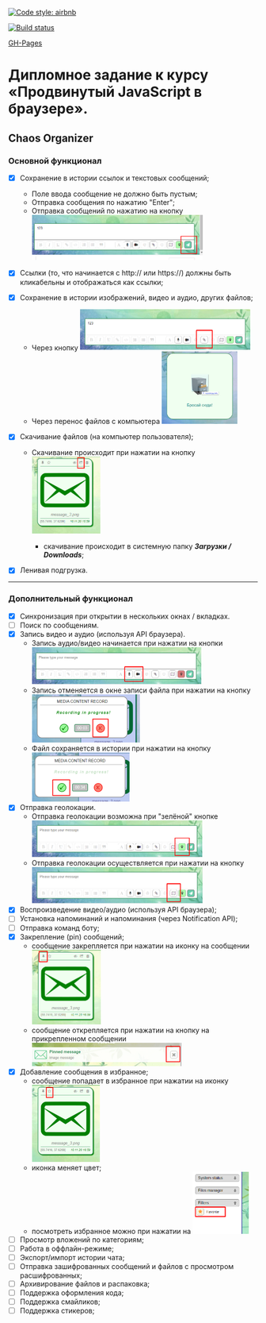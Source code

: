 [![Code style: airbnb](https://img.shields.io/badge/code%20style-airbnb-blue.svg?style=flat-square)](https://github.com/airbnb/javascript)

[![Build status](https://ci.appveyor.com/api/projects/status/hco9xux5vh63uhdt?svg=true)](https://ci.appveyor.com/project/Cazuist/ahj-8-diploma)

[GH-Pages](https://cazuist.github.io/ahj-8_diploma)

# Дипломное задание к курсу «Продвинутый JavaScript в браузере». 
## Chaos Organizer

### Основной функционал
  - [x] Сохранение в истории ссылок и текстовых сообщений;   

    - Поле ввода сообщение не должно быть пустым;
    -  Отправка сообщения по нажатию "Enter";
    - Отправка сообщений по нажатию на кнопку <img src="doc/1_send_message.png" style="zoom:50%;" />

  - [x] Ссылки (то, что начинается с http:// или https://) должны быть кликабельны и отображаться как ссылки;

  - [x] Сохранение в истории изображений, видео и аудио, других файлов;

    - Через кнопку <img src="doc/2_Load_file.png" style="zoom:50%;" />
    - Через перенос файлов с компьютера <img src="doc/2_1_DragDrop.png" style="zoom:33%;" />

  - [x] Скачивание файлов (на компьютер пользователя);

     - Скачивание происходит при нажатии на кнопку <img src="doc/3_Save_file.png" style="zoom:50%;" />	

       - скачивание происходит в системную папку ***Загрузки / Downloads***;

  - [x] Ленивая подгрузка.
***
### Дополнительный функционал
   - [x] Синхронизация при открытии в нескольких окнах / вкладках.
   - [ ] Поиск по сообщениям.
   - [x] Запись видео и аудио (используя API браузера).
     - Запись аудио/видео начинается при нажатии на кнопки <img src="doc/4_Audio_video.png" style="zoom:50%;" /> 
     - Запись отменяется в окне записи файла при нажатии на кнопку <img src="doc/4_Media_cancel.png" style="zoom:50%;" />
     - Файл сохраняется в истории при нажатии на кнопку <img src="doc/4_Media_apply.png" style="zoom:50%;" />
   - [x] Отправка геолокации.
     - Отправка геолокации возможна при "зелёной" кнопке <img src="doc/5_Geolocation.png" style="zoom:50%;" />
     - Отправка геолокации осуществляется при нажатии на кнопку <img src="doc/5_Geo_2.png" style="zoom:50%;" />
   - [x] Воспроизведение видео/аудио (используя API браузера);
   - [ ] Установка напоминаний и напоминания (через Notification API);
   - [ ] Отправка команд боту;
   - [x] Закрепление (pin) сообщений;
      - сообщение закрепляется при нажатии на иконку на сообщении <img src="doc/6_Pinned_1.png" style="zoom:50%;" />
      - сообщение открепляется при нажатии на кнопку на прикрепленном сообщении <img src="doc/6_Pinned_2.png" style="zoom:50%;" />
   - [x] Добавление сообщения в избранное;
      - сообщение попадает в избранное при нажатии на иконку <img src="doc/7_Favor_1.png" style="zoom:50%;" />
      - иконка меняет цвет;
      - посмотреть избранное можно при нажатии на <img src="doc/7_Favor_2.png" style="zoom:50%;" />
   - [ ] Просмотр вложений по категориям;
   - [ ] Работа в оффлайн-режиме;
   - [ ] Экспорт/импорт истории чата;
   - [ ] Отправка зашифрованных сообщений и файлов с просмотром расшифрованных;
   - [ ] Архивирование файлов и распаковка;
   - [ ] Поддержка оформления кода;
   - [ ] Поддержка смайликов;
   - [ ] Поддержка стикеров;